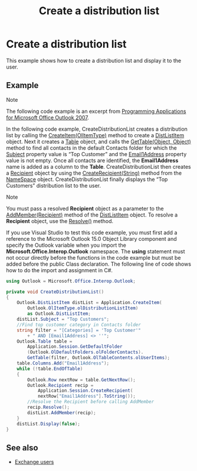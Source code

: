 ﻿---
title: Create a distribution list
TOCTitle: Create a distribution list
ms:assetid: c1fdbf3d-9669-4721-aabf-e8a332b82e0e
ms:mtpsurl: https://msdn.microsoft.com/en-us/library/Ff184637(v=office.15)
ms:contentKeyID: 55119841
ms.date: 07/24/2014
mtps_version: v=office.15
---

# Create a distribution list

This example shows how to create a distribution list and display it to the user.

## Example

> [!NOTE] 
> The following code example is an excerpt from [Programming Applications for Microsoft Office Outlook 2007](https://www.amazon.com/gp/product/0735622493?ie=UTF8&tag=msmsdn-20&linkCode=as2&camp=1789&creative=9325&creativeASIN=0735622493).


In the following code example, CreateDistributionList creates a distribution list by calling the [CreateItem(OlItemType)](https://msdn.microsoft.com/en-us/library/bb610587\(v=office.15\)) method to create a [DistListItem](https://msdn.microsoft.com/en-us/library/bb645382\(v=office.15\)) object. Next it creates a [Table](https://msdn.microsoft.com/en-us/library/bb652856\(v=office.15\)) object, and calls the [GetTable(Object, Object)](https://msdn.microsoft.com/en-us/library/bb612189\(v=office.15\)) method to find all contacts in the default Contacts folder for which the [Subject](https://msdn.microsoft.com/en-us/library/bb624088\(v=office.15\)) property value is “Top Customer” and the [Email1Address](https://msdn.microsoft.com/en-us/library/bb609902\(v=office.15\)) property value is not empty. Once all contacts are identified, the **Email1Address** name is added as a column to the **Table**. CreateDistributionList then creates a [Recipient](https://msdn.microsoft.com/en-us/library/bb624370\(v=office.15\)) object by using the [CreateRecipient(String)](https://msdn.microsoft.com/en-us/library/bb609962\(v=office.15\)) method from the [NameSpace](https://msdn.microsoft.com/en-us/library/bb645857\(v=office.15\)) object. CreateDistributionList finally displays the “Top Customers” distribution list to the user.

> [!NOTE] 
> You must pass a resolved **Recipient** object as a parameter to the [AddMember(Recipient)](https://msdn.microsoft.com/en-us/library/bb612290(v=office.15)) method of the [DistListItem](https://msdn.microsoft.com/en-us/library/bb645382(v=office.15)) object. To resolve a **Recipient** object, use the [Resolve()](https://msdn.microsoft.com/en-us/library/bb624165(v=office.15)) method.

If you use Visual Studio to test this code example, you must first add a reference to the Microsoft Outlook 15.0 Object Library component and specify the Outlook variable when you import the **Microsoft.Office.Interop.Outlook** namespace. The **using** statement must not occur directly before the functions in the code example but must be added before the public Class declaration. The following line of code shows how to do the import and assignment in C\#.

```csharp
using Outlook = Microsoft.Office.Interop.Outlook;
```


```csharp
private void CreateDistributionList()
{
    Outlook.DistListItem distList = Application.CreateItem(
        Outlook.OlItemType.olDistributionListItem)
        as Outlook.DistListItem;
    distList.Subject = "Top Customers";
    //Find top customer category in Contacts folder
    string filter = "[Categories] = 'Top Customer'"
        + " AND [Email1Address] <> ''";
    Outlook.Table table =
        Application.Session.GetDefaultFolder
        (Outlook.OlDefaultFolders.olFolderContacts).
        GetTable(filter, Outlook.OlTableContents.olUserItems);
    table.Columns.Add("Email1Address");
    while (!table.EndOfTable)
    {
        Outlook.Row nextRow = table.GetNextRow();
        Outlook.Recipient recip =
            Application.Session.CreateRecipient(
            nextRow["Email1Address"].ToString());
        //Resolve the Recipient before calling AddMember
        recip.Resolve();
        distList.AddMember(recip);
    }
    distList.Display(false);
}
```

## See also

- [Exchange users](exchange-users.md)

